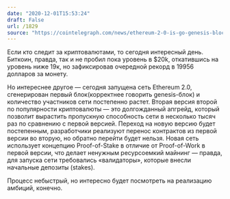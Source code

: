```yaml
---
date: "2020-12-01T15:53:24"
draft: False
url: /1829
source: "https://cointelegraph.com/news/ethereum-2-0-is-go-genesis-block-of-beacon-chain-winks-into-existence"
---
```


Если кто следит за криптовалютами, то сегодня интересный день. Биткоин, правда, так и не пробил пока уровень в $20k, откатившись на уровень ниже 19к, но зафиксировав очередной рекорд в 19956 долларов за монету.

Но интереснее другое — сегодня запущена сеть Ethereum 2.0, сгенерирован первый блок(корректнее говорить genesis-блок) и количество участников сети постепенно растет. Вторая версия второй по популярности криптовалюты — это долгожданный апгрейд, который позволит вырастить пропускную способность сети в несколько тысяч раз по сравнению с первой версией. Переход на новую версию будет постепенным, разработчики реализуют перенос контрактов из первой версии во вторую, но обратно перейти будет нельзя. Новая сеть использует концепцию Proof-of-Stake в отличие от Proof-of-Work в первой версии, что делает ненужным ресурсоемкий майнинг — правда, для запуска сети требовались «валидаторы», которые внесли начальные депозиты (stakes).

Процесс небыстрый, но интересно будет посмотреть на реализацию амбиций, конечно.
